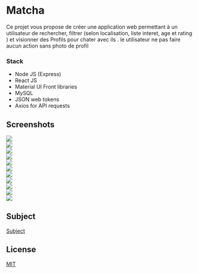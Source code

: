 # Matcha
Ce projet vous propose de créer une application web permettant à un utilisateur de rechercher, filtrer (selon localisation, liste interet, age et rating )  et visionner des Profils  pour chater avec ils . le utilisateur ne pas faire aucun action sans photo de profil

### Stack

* Node JS (Express)
* React JS
* Material UI Front libraries
* MySQL
* JSON web tokens
* Axios for API requests

## Screenshots

![](Screenshots/1.png)</br>
![](Screenshots/2.png)</br>
![](Screenshots/3.png)</br>
![](Screenshots/4.png)</br>
![](Screenshots/5.png)</br>
![](Screenshots/6.png)</br>
![](Screenshots/7.png)</br>
![](Screenshots/8.png)</br>
![](Screenshots/9.png)</br>
![](Screenshots/10.png)</br>
![](Screenshots/11.png)</br>

## Subject


[Subject](Subject/english.subject_matcha_.pdf)</br>

## License
[MIT](https://choosealicense.com/licenses/mit/)
